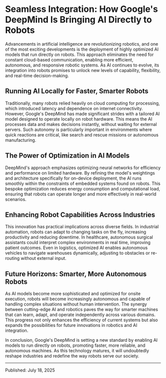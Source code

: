 # Seamless Integration: How Google's DeepMind Is Bringing AI Directly to Robots

Advancements in artificial intelligence are revolutionizing robotics, and one of the most exciting developments is the deployment of highly optimized AI models that run directly on robots. This approach eliminates the need for constant cloud-based communication, enabling more efficient, autonomous, and responsive robotic systems. As AI continues to evolve, its integration into robots promises to unlock new levels of capability, flexibility, and real-time decision-making.

## Running AI Locally for Faster, Smarter Robots

Traditionally, many robots relied heavily on cloud computing for processing, which introduced latency and dependence on internet connectivity. However, Google's DeepMind has made significant strides with a tailored AI model designed to operate locally on robot hardware. This means the AI processes data and makes decisions instantly, without waiting for external servers. Such autonomy is particularly important in environments where quick reactions are critical, like search and rescue missions or autonomous manufacturing.

## The Power of Optimization in AI Models

DeepMind's approach emphasizes optimizing neural networks for efficiency and performance on limited hardware. By refining the model's weightings and architecture specifically for on-device deployment, the AI runs smoothly within the constraints of embedded systems found on robots. This bespoke optimization reduces energy consumption and computational load, ensuring that robots can operate longer and more effectively in real-world scenarios.

## Enhancing Robot Capabilities Across Industries

This innovation has practical implications across diverse fields. In industrial automation, robots can adapt to changing tasks on the fly, increasing productivity and reducing downtime. In healthcare, autonomous surgical assistants could interpret complex environments in real time, improving patient outcomes. Even in logistics, optimized AI enables autonomous vehicles to navigate warehouses dynamically, adjusting to obstacles or re-routing without external input.

## Future Horizons: Smarter, More Autonomous Robots

As AI models become more sophisticated and optimized for onsite execution, robots will become increasingly autonomous and capable of handling complex situations without human intervention. The synergy between cutting-edge AI and robotics paves the way for smarter machines that can learn, adapt, and operate independently across various domains. This progress not only enhances the efficiency of current systems but also expands the possibilities for future innovations in robotics and AI integration.

In conclusion, Google's DeepMind is setting a new standard by enabling AI models to run directly on robots, promoting faster, more reliable, and autonomous machines. As this technology matures, it will undoubtedly reshape industries and redefine the way robots serve our society.

---

Published: July 18, 2025
